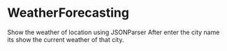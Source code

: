 # WeatherForecasting
Show the weather of location using JSONParser
After enter the city name its show the current weather of that city.

